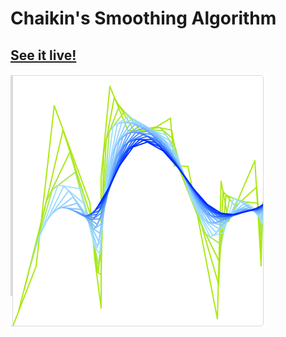 # Chaikin's Smoothing Algorithm

## [See it live!](https://www.khanacademy.org/computer-programming/chaikins-smoothing-algorithm/2654611482)

![Example 1](https://github.com/entangledloops/chaikins/blob/master/img/1.png)

